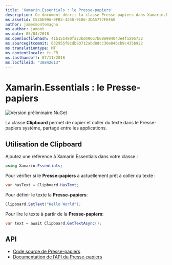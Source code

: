 ```yaml
---
title: 'Xamarin.Essentials : le Presse-papiers'
description: Ce document décrit la classe Presse-papiers dans Xamarin.Essentials, ce qui vous permet de copier et coller du texte dans le Presse-papiers système entre les applications.
ms.assetid: C52AE99A-0FB3-425D-9106-3DA5777FEFA0
author: jamesmontemagno
ms.author: jamont
ms.date: 05/04/2018
ms.openlocfilehash: 41b15b480fa23bd49667b68e904043e4f1a95732
ms.sourcegitcommit: 632955f8cdb80712abd8dcc30e046cb9c435b922
ms.translationtype: MT
ms.contentlocale: fr-FR
ms.lasthandoff: 07/11/2018
ms.locfileid: "38842613"
---
```

# <a name="xamarinessentials-clipboard"></a>Xamarin.Essentials : le Presse-papiers

![Version préliminaire NuGet](~/media/shared/pre-release.png)

La classe **Clipboard** permet de copier et coller du texte dans le Presse-papiers système, partagé entre les applications.

## <a name="using-clipboard"></a>Utilisation de **Clipboard**

Ajoutez une référence à Xamarin.Essentials dans votre classe :

```csharp
using Xamarin.Essentials;
```

Pour vérifier si le **Presse-papiers** a actuellement prêt à coller du texte :

```csharp
var hasText = Clipboard.HasText;
```

Pour définir le texte la **Presse-papiers**:

```csharp
Clipboard.SetText("Hello World");
```

Pour lire le texte à partir de la **Presse-papiers**:

```csharp
var text = await Clipboard.GetTextAsync();
```

## <a name="api"></a>API

- [Code source de Presse-papiers](https://github.com/xamarin/Essentials/tree/master/Xamarin.Essentials/Clipboard)
- [Documentation de l’API du Presse-papiers](xref:Xamarin.Essentials.Clipboard)
